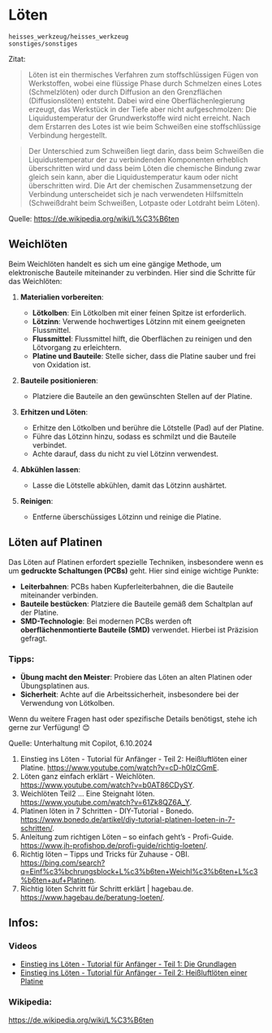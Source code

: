 # Löten


```{toctree}
heisses_werkzeug/heisses_werkzeug
sonstiges/sonstiges
```

Zitat: 

> Löten ist ein thermisches Verfahren zum stoffschlüssigen Fügen von Werkstoffen, wobei eine flüssige Phase durch Schmelzen eines Lotes (Schmelzlöten) oder durch Diffusion an den Grenzflächen (Diffusionslöten) entsteht. Dabei wird eine Oberflächenlegierung erzeugt, das Werkstück in der Tiefe aber nicht aufgeschmolzen: Die Liquidustemperatur der Grundwerkstoffe wird nicht erreicht. Nach dem Erstarren des Lotes ist wie beim Schweißen eine stoffschlüssige Verbindung hergestellt.

> Der Unterschied zum Schweißen liegt darin, dass beim Schweißen die Liquidustemperatur der zu verbindenden Komponenten erheblich überschritten wird und dass beim Löten die chemische Bindung zwar gleich sein kann, aber die Liquidustemperatur kaum oder nicht überschritten wird. Die Art der chemischen Zusammensetzung der Verbindung unterscheidet sich je nach verwendeten Hilfsmitteln (Schweißdraht beim Schweißen, Lotpaste oder Lotdraht beim Löten).

Quelle: <https://de.wikipedia.org/wiki/L%C3%B6ten>

## Weichlöten
Beim Weichlöten handelt es sich um eine gängige Methode, um elektronische Bauteile miteinander zu verbinden. Hier sind die Schritte für das Weichlöten:

1. **Materialien vorbereiten**:
   - **Lötkolben**: Ein Lötkolben mit einer feinen Spitze ist erforderlich.
   - **Lötzinn**: Verwende hochwertiges Lötzinn mit einem geeigneten Flussmittel.
   - **Flussmittel**: Flussmittel hilft, die Oberflächen zu reinigen und den Lötvorgang zu erleichtern.
   - **Platine und Bauteile**: Stelle sicher, dass die Platine sauber und frei von Oxidation ist.

2. **Bauteile positionieren**:
   - Platziere die Bauteile an den gewünschten Stellen auf der Platine.

3. **Erhitzen und Löten**:
   - Erhitze den Lötkolben und berühre die Lötstelle (Pad) auf der Platine.
   - Führe das Lötzinn hinzu, sodass es schmilzt und die Bauteile verbindet.
   - Achte darauf, dass du nicht zu viel Lötzinn verwendest.

4. **Abkühlen lassen**:
   - Lasse die Lötstelle abkühlen, damit das Lötzinn aushärtet.

5. **Reinigen**:
   - Entferne überschüssiges Lötzinn und reinige die Platine.

## Löten auf Platinen
Das Löten auf Platinen erfordert spezielle Techniken, insbesondere wenn es um **gedruckte Schaltungen (PCBs)** geht. Hier sind einige wichtige Punkte:

- **Leiterbahnen**: PCBs haben Kupferleiterbahnen, die die Bauteile miteinander verbinden.
- **Bauteile bestücken**: Platziere die Bauteile gemäß dem Schaltplan auf der Platine.
- **SMD-Technologie**: Bei modernen PCBs werden oft **oberflächenmontierte Bauteile (SMD)** verwendet. Hierbei ist Präzision gefragt.

### Tipps:
- **Übung macht den Meister**: Probiere das Löten an alten Platinen oder Übungsplatinen aus.
- **Sicherheit**: Achte auf die Arbeitssicherheit, insbesondere bei der Verwendung von Lötkolben.

Wenn du weitere Fragen hast oder spezifische Details benötigst, stehe ich gerne zur Verfügung! 😊

Quelle: Unterhaltung mit Copilot, 6.10.2024
1) Einstieg ins Löten - Tutorial für Anfänger - Teil 2: Heißluftlöten einer Platine. https://www.youtube.com/watch?v=cD-h0lzCGmE.
2) Löten ganz einfach erklärt - Weichlöten. https://www.youtube.com/watch?v=b0AT86CDySY.
3) Weichlöten Teil2 ... Eine Steignaht löten. https://www.youtube.com/watch?v=61Zk8QZ6A_Y.
4) Platinen löten in 7 Schritten - DIY-Tutorial - Bonedo. https://www.bonedo.de/artikel/diy-tutorial-platinen-loeten-in-7-schritten/.
5) Anleitung zum richtigen Löten – so einfach geht’s - Profi-Guide. https://www.jh-profishop.de/profi-guide/richtig-loeten/.
6) Richtig löten – Tipps und Tricks für Zuhause - OBI. https://bing.com/search?q=Einf%c3%bchrungsblock+L%c3%b6ten+Weichl%c3%b6ten+L%c3%b6ten+auf+Platinen.
7) Richtig löten Schritt für Schritt erklärt | hagebau.de. https://www.hagebau.de/beratung-loeten/.


## Infos: 
### Videos
* [Einstieg ins Löten - Tutorial für Anfänger - Teil 1: Die Grundlagen](https://www.youtube.com/watch?v=hETCKqBkwvY)
* [Einstieg ins Löten - Tutorial für Anfänger - Teil 2: Heißluftlöten einer Platine](https://www.youtube.com/watch?v=cD-h0lzCGmE)
### Wikipedia:
<https://de.wikipedia.org/wiki/L%C3%B6ten>





